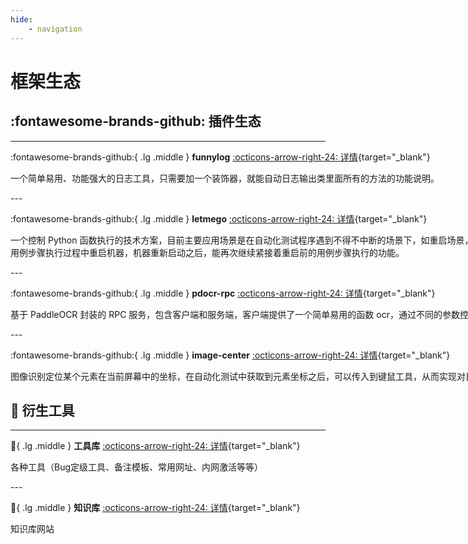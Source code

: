 ```yaml
---
hide:
    - navigation
---
```

# 框架生态

## :fontawesome-brands-github: 插件生态

---

<div class="grid cards hvr-grow-shadow hvr-overline-from-center" markdown style="width: 850px">

:fontawesome-brands-github:{ .lg .middle } __funnylog__ [:octicons-arrow-right-24: 详情](https://linuxdeepin.github.io/funnylog){target="_blank"}

一个简单易用、功能强大的日志工具，只需要加一个装饰器，就能自动日志输出类里面所有的方法的功能说明。

</div>
---
<div class="grid cards hvr-grow-shadow hvr-overline-from-center" markdown style="width: 850px">

:fontawesome-brands-github:{ .lg .middle } __letmego__ [:octicons-arrow-right-24: 详情](https://linuxdeepin.github.io/letmego){target="_blank"}

一个控制 Python 函数执行的技术方案，目前主要应用场景是在自动化测试程序遇到不得不中断的场景下，如重启场景，需要实现自动化用例步骤执行过程中重启机器，机器重新启动之后，能再次继续紧接着重启前的用例步骤执行的功能。

</div>
---
<div class="grid cards hvr-grow-shadow hvr-overline-from-center" markdown style="width: 850px">

:fontawesome-brands-github:{ .lg .middle } __pdocr-rpc__ [:octicons-arrow-right-24: 详情](https://linuxdeepin.github.io/pdocr-rpc/){target="_blank"}

基于 PaddleOCR 封装的 RPC 服务，包含客户端和服务端，客户端提供了一个简单易用的函数 ocr，通过不同的参数控制返回不同的值。

</div>
---
<div class="grid cards hvr-grow-shadow hvr-overline-from-center" markdown style="width: 850px">

:fontawesome-brands-github:{ .lg .middle } __image-center__ [:octicons-arrow-right-24: 详情](https://linuxdeepin.github.io/image-center/){target="_blank"}

图像识别定位某个元素在当前屏幕中的坐标，在自动化测试中获取到元素坐标之后，可以传入到键鼠工具，从而实现对目标元素的操作。

</div>

## :file_folder: 衍生工具

---
<div class="grid cards hvr-grow-shadow hvr-overline-from-center" markdown style="width: 850px;">

:file_folder:{ .lg .middle } __工具库__ [:octicons-arrow-right-24: 详情](http://youqu.uniontech.com/tool/){target="_blank"}

各种工具（Bug定级工具、备注模板、常用网址、内网激活等等）

</div>
---
<div class="grid cards hvr-grow-shadow hvr-overline-from-center" markdown style="width: 850px;">

:file_folder:{ .lg .middle } __知识库__ [:octicons-arrow-right-24: 详情](http://youqu.uniontech.com/docs/){target="_blank"}

知识库网站

</div>
